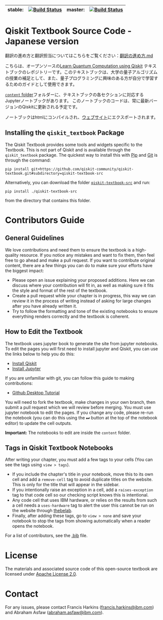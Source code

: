 
| stable: | [![Build Status](https://travis-ci.com/qiskit-community/qiskit-textbook.svg?branch=stable)](https://travis-ci.com/qiskit-community/qiskit-textbook) | master: | [![Build Status](https://travis-ci.com/qiskit-community/qiskit-textbook.svg?branch=master)](https://travis-ci.com/qiskit-community/qiskit-textbook) |
|---|---|---|---|

# Qiskit Textbook Source Code - Japanese version

翻訳の進め方と翻訳担当についてはこちらをご覧ください：[翻訳の進め方.md](https://github.com/kifumi/qiskit-textbook/blob/ja/%E7%BF%BB%E8%A8%B3%E3%81%AE%E9%80%B2%E3%82%81%E6%96%B9.md)

こちらは、オープンソースの[Learn Quantum Computation using Qiskit](http://community.qiskit.org/textbook) テキストブックのレポジトリーです。このテキストブックは、大学の量子アルゴリズムの授業の補足として、また、量子プログラミングに興味のある方が自分で学習するためのガイドとして使用できます。

[`content` folder](content/)フォルダーに、テキストブックの各セクションに対応するJupyterノートブックがあります。 このノートブックのコードは、常に最新バージョンのQiskitに更新される予定です。

ノートブックはhtmlにコンパイルされ、[ウェブサイト](http://community.qiskit.org/textbook)にエクスポートされます。


## Installing the `qiskit_textbook` Package

The Qiskit Textbook provides some tools and widgets specific to the Textbook. This is not part of Qiskit and is available through the `qiskit_textbook` package. The quickest way to install this with [Pip](https://pypi.org/project/pip/) and [Git](https://git-scm.com/) is through the command:

```pip install git+https://github.com/qiskit-community/qiskit-textbook.git#subdirectory=qiskit-textbook-src```

Alternatively, you can download the folder [`qiskit-textbook-src`](qiskit-textbook-src) and run:

```pip install ./qiskit-textbook-src``` 

from the directory that contains this folder.

# Contributors Guide

## General Guidelines

We love contributions and need them to ensure the textbook is a high-quality resource. If you notice any mistakes and want to fix them, then feel free to go ahead and make a pull request. If you want to contribute original content, there are a few things you can do to make sure your efforts have the biggest impact:

- Please open an issue explaining your proposed additions. Here we can discuss where your contribution will fit in, as well as making sure it fits the style and format of the rest of the textbook.
- Create a pull request while your chapter is in progress, this way we can review it in the process of writing instead of asking for large changes after you have already written it.
- Try to follow the formatting and tone of the existing notebooks to ensure everything renders correctly and the textbook is coherent.

## How to Edit the Textbook

The textbook uses jupyter book to generate the site from jupyter notebooks. To edit the pages you will first need to install jupyter and Qiskit, you can use the links below to help you do this:

- [Install Qiskit](https://qiskit.org/documentation/install.html)
- [Install Jupyter](https://jupyter.org/install)

If you are unfamiliar with git, you can follow this guide to making contributions:

- [Github Desktop Tutorial](https://github.com/firstcontributions/first-contributions/blob/master/github-desktop-tutorial.md)

You will need to fork the textbook, make changes in your own branch, then submit a pull request which we will review before merging. You must use jupyter notebook to edit the pages. If you change any code, please re-run the notebook (you can do this using the ⏭  button at the top of the notebook editor) to update the cell outputs.

**Important:** The notebooks to edit are inside the `content` folder.

## Tags in Qiskit Textbook Notebooks

After writing your chapter, you must add a few tags to your cells (You can see the tags using `view > tags`).

- If you include the chapter's title in your notebook, move this to its own cell and add a `remove-cell` tag to avoid duplicate titles on the website. This is only for the title that will appear in the sidebar.
- If you intentionally raise an exception in a cell, add a `raises-exception` tag to that code cell so our checking script knows this is intentional.
- Any code cell that uses IBM hardware, or relies on the results from such a cell needs a `uses-hardware` tag to alert the user this cannot be run on the website through [thebelab](https://thebelab.readthedocs.io/en/latest/).
- Finally, after adding these tags, go to `view > none` and save your notebook to stop the tags from showing automatically when a reader opens the notebook.

For a list of contributors, see the [.bib](https://github.com/qiskit-community/qiskit-textbook/blob/master/content/qiskit-textbook.bib) file.

# License
The materials and associated source code of this open-source textbook are licensed under [Apache License 2.0](http://github.com/qiskit-community/qiskit-textbook/blob/master/LICENSE.txt).

# Contact
For any issues, please contact Francis Harkins (francis.harkins@ibm.com) and Abraham Asfaw (abraham.asfaw@ibm.com).
